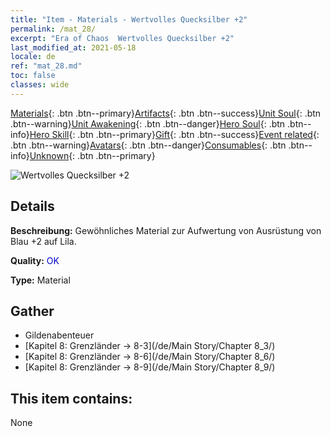 ```yaml
---
title: "Item - Materials - Wertvolles Quecksilber +2"
permalink: /mat_28/
excerpt: "Era of Chaos  Wertvolles Quecksilber +2"
last_modified_at: 2021-05-18
locale: de
ref: "mat_28.md"
toc: false
classes: wide
---
```

 [Materials](/ItemsDE/){: .btn .btn--primary}[Artifacts](/ItemsDE/Artifacts/){: .btn .btn--success}[Unit Soul](/ItemsDE/UnitSoul/){: .btn .btn--warning}[Unit Awakening](/ItemsDE/UnitAwakening/){: .btn .btn--danger}[Hero Soul](/ItemsDE/HeroSoul/){: .btn .btn--info}[Hero Skill](/ItemsDE/HeroSkill/){: .btn .btn--primary}[Gift](/ItemsDE/Gift/){: .btn .btn--success}[Event related](/ItemsDE/Events/){: .btn .btn--warning}[Avatars](/ItemsDE/Avatars/){: .btn .btn--danger}[Consumables](/ItemsDE/Consumables/){: .btn .btn--info}[Unknown](/ItemsDE/Unknown/){: .btn .btn--primary}

 ![Wertvolles Quecksilber +2](/images/t/i_cailiao_shuiyin1.png)

## Details
 **Beschreibung:** Gewöhnliches Material zur Aufwertung von Ausrüstung von Blau +2 auf Lila.

 **Quality:** <span style="color: #0000CD">OK</span>

 **Type:** Material

## Gather

*    Gildenabenteuer 
*    [Kapitel 8: Grenzländer -> 8-3](/de/Main Story/Chapter 8_3/) 
*    [Kapitel 8: Grenzländer -> 8-6](/de/Main Story/Chapter 8_6/) 
*    [Kapitel 8: Grenzländer -> 8-9](/de/Main Story/Chapter 8_9/) 

## This item contains:

  None

